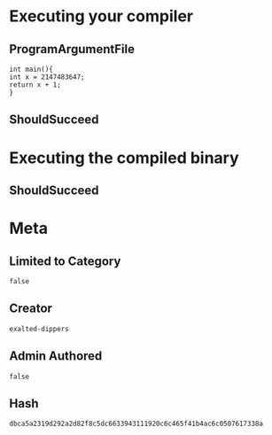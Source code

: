 # Executing your compiler

## ProgramArgumentFile

```
int main(){
int x = 2147483647;
return x + 1;
}
```

## ShouldSucceed

# Executing the compiled binary

## ShouldSucceed

# Meta

## Limited to Category

```
false
```

## Creator

```
exalted-dippers
```

## Admin Authored

```
false
```

## Hash

```
dbca5a2319d292a2d82f8c5dc6633943111920c6c465f41b4ac6c0507617338a
```
